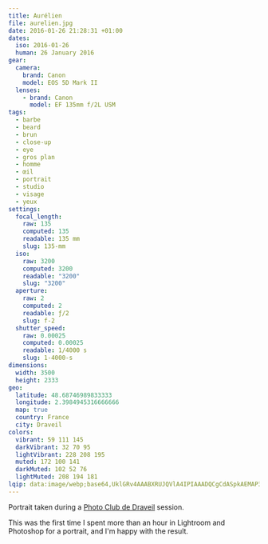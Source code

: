 ```yaml
---
title: Aurélien
file: aurelien.jpg
date: 2016-01-26 21:28:31 +01:00
dates:
  iso: 2016-01-26
  human: 26 January 2016
gear:
  camera:
    brand: Canon
    model: EOS 5D Mark II
  lenses:
    - brand: Canon
      model: EF 135mm f/2L USM
tags:
  - barbe
  - beard
  - brun
  - close-up
  - eye
  - gros plan
  - homme
  - œil
  - portrait
  - studio
  - visage
  - yeux
settings:
  focal_length:
    raw: 135
    computed: 135
    readable: 135 mm
    slug: 135-mm
  iso:
    raw: 3200
    computed: 3200
    readable: "3200"
    slug: "3200"
  aperture:
    raw: 2
    computed: 2
    readable: ƒ/2
    slug: f-2
  shutter_speed:
    raw: 0.00025
    computed: 0.00025
    readable: 1/4000 s
    slug: 1-4000-s
dimensions:
  width: 3500
  height: 2333
geo:
  latitude: 48.68746989833333
  longitude: 2.3984945316666666
  map: true
  country: France
  city: Draveil
colors:
  vibrant: 59 111 145
  darkVibrant: 32 70 95
  lightVibrant: 228 208 195
  muted: 172 100 141
  darkMuted: 102 52 76
  lightMuted: 208 194 181
lqip: data:image/webp;base64,UklGRv4AAABXRUJQVlA4IPIAAADQCgCdASpkAEMAP3Gow1s0v6gwr5aaO/AuCWUA0bw00BJ872l7ZyGh5wSuB88OwGNsIPzBCZVfWUfW+XwX7vO/dSmHI5aixTi5PJ7Q4lLg207DC3qE3D2L74DnsSCpAAD+7s6OIknkzVoz4wdPEBKKaZu5UzGuDIbL7e4fKVBJnUBLRmOcnulZVX0o1mvcxy/1wgir7GS9eMVS5L2/sUxyi9HcCudGRGQ83YCZJEE1Y/huFcNWLKEFdPAyO+K0rb/pU3tIKrgKjT4iVjSFGV12cw/UBcaRn+myB0S52Q79nIjRQpRIAsgEfa2bedG1PhgAAA==
---
```


Portrait taken during a <a href="https://photo-club-draveil.fr/">Photo Club de Draveil</a> session.

This was the first time I spent more than an hour in Lightroom and Photoshop for a portrait, and I'm happy with the result.
